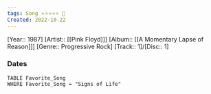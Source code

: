 ```yaml
---
tags: Song ⭐⭐⭐⭐⭐️ 💛
Created: 2022-10-22
---
```

[Year:: 1987]
[Artist:: [[Pink Floyd]]]
[Album:: [[A Momentary Lapse of Reason]]]
[Genre:: Progressive Rock]
[Track:: 1]/[Disc:: 1]
### Dates
```dataview
TABLE Favorite_Song
WHERE Favorite_Song = "Signs of Life"

```